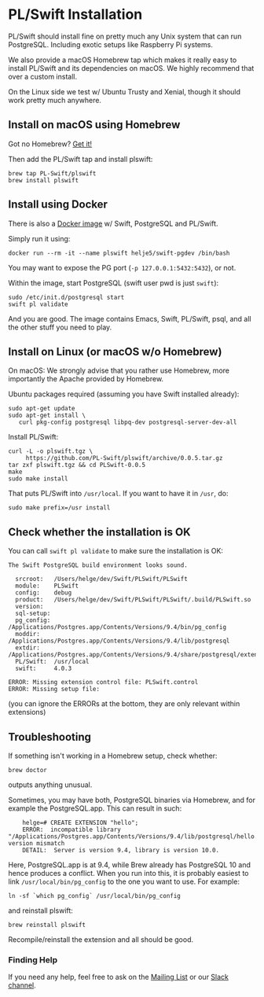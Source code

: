 # PL/Swift Installation

PL/Swift should install fine on pretty much any Unix system that can run
PostgreSQL. Including exotic setups like Raspberry Pi systems.

We also provide a macOS Homebrew tap which makes it really easy to install
PL/Swift and its dependencies on macOS. We highly recommend that over a
custom install.

On the Linux side we test w/ Ubuntu Trusty and Xenial, though it should work
pretty much anywhere.

## Install on macOS using Homebrew

Got no Homebrew? [Get it!](https://brew.sh)

Then add the PL/Swift tap and install plswift:

    brew tap PL-Swift/plswift
    brew install plswift

## Install using Docker

There is also a [Docker image](https://hub.docker.com/r/helje5/swift-pgdev/)
w/ Swift, PostgreSQL and PL/Swift.

Simply run it using:

    docker run --rm -it --name plswift helje5/swift-pgdev /bin/bash

You may want to expose the PG port (`-p 127.0.0.1:5432:5432`), or not.

Within the image, start PostgreSQL (swift user pwd is just `swift`):

    sudo /etc/init.d/postgresql start
    swift pl validate

And you are good. The image contains Emacs, Swift, PL/Swift, psql, and all the
other stuff you need to play.

## Install on Linux (or macOS w/o Homebrew)

On macOS: We strongly advise that you rather use Homebrew, more importantly
          the Apache provided by Homebrew.

Ubuntu packages required (assuming you have Swift installed already):

    sudo apt-get update
    sudo apt-get install \
       curl pkg-config postgresql libpq-dev postgresql-server-dev-all

Install PL/Swift:

    curl -L -o plswift.tgz \
         https://github.com/PL-Swift/plswift/archive/0.0.5.tar.gz
    tar zxf plswift.tgz && cd PLSwift-0.0.5
    make
    sudo make install

That puts PL/Swift into `/usr/local`. If you want to have it in `/usr`, do:

    sudo make prefix=/usr install

## Check whether the installation is OK

You can call `swift pl validate` to make sure the installation is OK:

    The Swift PostgreSQL build environment looks sound.
    
      srcroot:   /Users/helge/dev/Swift/PLSwift/PLSwift
      module:    PLSwift
      config:    debug
      product:   /Users/helge/dev/Swift/PLSwift/PLSwift/.build/PLSwift.so
      version:   
      sql-setup: 
      pg_config: /Applications/Postgres.app/Contents/Versions/9.4/bin/pg_config
      moddir:    /Applications/Postgres.app/Contents/Versions/9.4/lib/postgresql
      extdir:    /Applications/Postgres.app/Contents/Versions/9.4/share/postgresql/extension/
      PL/Swift:  /usr/local
      swift:     4.0.3
    
    ERROR: Missing extension control file: PLSwift.control
    ERROR: Missing setup file: 

(you can ignore the ERRORs at the bottom, they are only relevant within
 extensions)

## Troubleshooting

If something isn't working in a Homebrew setup, check whether:

    brew doctor

outputs anything unusual.

Sometimes, you may have both, PostgreSQL binaries via Homebrew, and
for example the PostgreSQL.app.
This can result in such:

		helge=# CREATE EXTENSION "hello";
		ERROR:  incompatible library "/Applications/Postgres.app/Contents/Versions/9.4/lib/postgresql/hello.so": version mismatch
		DETAIL:  Server is version 9.4, library is version 10.0.

Here, PostgreSQL.app is at 9.4, while Brew already has PostgreSQL 10 and hence
produces a conflict.
When you run into this, it is probably easiest to link
`/usr/local/bin/pg_config`
to the one you want to use. For example:

    ln -sf `which pg_config` /usr/local/bin/pg_config

and reinstall plswift:

    brew reinstall plswift

Recompile/reinstall the extension and all should be good.


### Finding Help

If you need any help, feel free to ask on the
[Mailing List](https://groups.google.com/d/forum/apacheexpress)
or our
[Slack channel](http://slack.noze.io).
